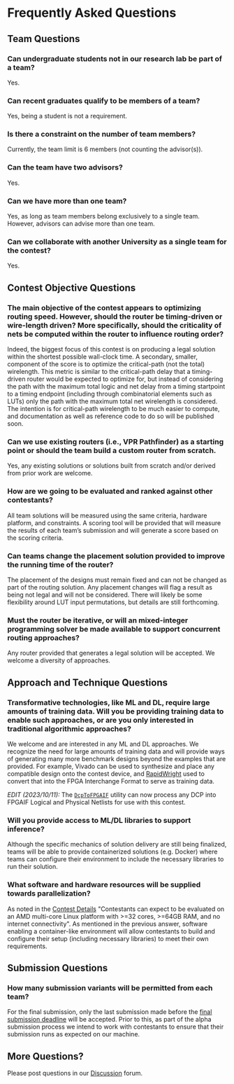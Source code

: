 # Frequently Asked Questions


## Team Questions

### Can undergraduate students not in our research lab be part of a team?

Yes.

### Can recent graduates qualify to be members of a team?

Yes, being a student is not a requirement.

### Is there a constraint on the number of team members?

Currently, the team limit is 6 members (not counting the advisor(s)).

### Can the team have two advisors?

Yes.

### Can we have more than one team?

Yes, as long as team members belong exclusively to a single team.  However, advisors can advise more than one team.

### Can we collaborate with another University as a single team for the contest?

Yes.

## Contest Objective Questions

### The main objective of the contest appears to optimizing routing speed. However, should the router be timing-driven or wire-length driven? More specifically, should the criticality of nets be computed within the router to influence routing order?

Indeed, the biggest focus of this contest is on producing a legal solution within the shortest possible wall-clock time. A secondary, smaller, component of the score is to optimize the critical-path (not the total) wirelength. This metric is similar to the critical-path delay that a timing-driven router would be expected to optimize for, but instead of considering the path with the maximum total logic and net delay from a timing startpoint to a timing endpoint (including through combinatorial elements such as LUTs) only the path with the maximum total net wirelength is considered. The intention is for critical-path wirelength to be much easier to compute, and documentation as well as reference code to do so will be published soon.

### Can we use existing routers (i.e., VPR Pathfinder) as a starting point or should the team build a custom router from scratch.

Yes, any existing solutions or solutions built from scratch and/or derived from prior work are welcome.

### How are we going to be evaluated and ranked against other contestants?

All team solutions will be measured using the same criteria, hardware platform, and constraints.  A scoring tool will be provided that will measure the results of each team’s submission and will generate a score based on the scoring criteria.  

### Can teams change the placement solution provided to improve the running time of the router?

The placement of the designs must remain fixed and can not be changed as part of the routing solution. Any placement changes will flag a result as being not legal and will not be considered.  There will likely be some flexibility around LUT input permutations, but details are still forthcoming.

### Must the router be iterative, or will an mixed-integer programming solver be made available to support concurrent routing approaches?

Any router provided that generates a legal solution will be accepted.  We welcome a diversity of approaches.

## Approach and Technique Questions

### Transformative technologies, like ML and DL, require large amounts of training data. Will you be providing training data to enable such approaches, or are you only interested in traditional algorithmic approaches?

We welcome and are interested in any ML and DL approaches.  We recognize the need for large amounts of training data and will provide ways of generating many more benchmark designs beyond the examples that are provided.  For example, Vivado can be used to synthesize and place any compatible design onto the contest device, and [RapidWright](https://github.com/Xilinx/RapidWright) used to convert that into the FPGA Interchange Format to serve as training data.  

*EDIT (2023/10/11):* The [`DcpToFPGAIF`](https://github.com/Xilinx/fpga24_routing_contest/pull/10) utility can now process any DCP into FPGAIF Logical and Physical Netlists for use with this contest.

### Will you provide access to ML/DL libraries to support inference? 

Although the specific mechanics of solution delivery are still being finalized, teams will be able to provide containerized solutions (e.g. Docker) where teams can configure their environment to include the necessary libraries to run their solution.  

### What software and hardware resources will be supplied towards parallelization?

As noted in the [Contest Details](details.html#key-details) "Contestants can expect to be evaluated on an AMD multi-core Linux platform with >=32 cores, >=64GB RAM, and no internet connectivity".  As mentioned in the previous answer, software enabling a container-like environment will allow contestants to build and configure their setup (including necessary libraries) to meet their own requirements.  

## Submission Questions

### How many submission variants will be permitted from each team?

For the final submission, only the last submission made before the [final submission deadline](index.html#important-dates) will be accepted.
Prior to this, as part of the alpha submission process we intend to work with contestants to ensure that their submission runs as expected on our machine.

## More Questions?

Please post questions in our [Discussion](https://github.com/Xilinx/fpga24_routing_contest/discussions) forum.
